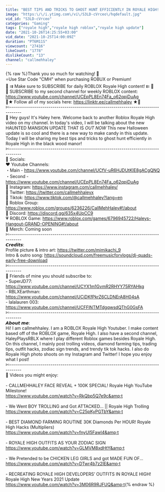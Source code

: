 ```yaml
---
title: "BEST TIPS AND TRICKS TO GHOST HUNT EFFICIENTLY IN ROYALE HIGH! ROBLOX Royale High Halloween Update"
image: "https:\/\/i.ytimg.com\/vi\/S3LD-cVrceo\/hqdefault.jpg"
vid_id: "S3LD-cVrceo"
categories: "Gaming"
tags: ["royale high","royale high roblox","royale high update"]
date: "2021-10-26T14:25:55+03:00"
vid_date: "2021-10-25T14:00:09Z"
duration: "PT6M11S"
viewcount: "27416"
likeCount: "1778"
dislikeCount: "13"
channel: "callmehhaley"
---
```

{% raw %}Thank you so much for watching! 💞<br />⭐Use Star Code &quot;CMH&quot; when purchasing ROBUX or Premium!<br />💟 ⇉ Make sure to SUBSCRIBE for daily ROBLOX Royale High content! ⇇ 💟<br />💐 SUBSCRIBE to my second channel for weekly ROBLOX content: <a rel="nofollow" target="blank" href="https://www.youtube.com/channel/UCEpPL8En74Fa_o62qpjDuAg">https://www.youtube.com/channel/UCEpPL8En74Fa_o62qpjDuAg</a><br />🌠★ Follow all of my socials here: <a rel="nofollow" target="blank" href="https://linktr.ee/callmehhaley">https://linktr.ee/callmehhaley</a> ★🌠<br />✄------------------------------------------------------------------------------------<br />🌈 Hey guys! It's Haley here. Welcome back to another Roblox Royale High video on my channel. In today's video, I will be talking about the new HAUNTED MANSION UPDATE THAT IS *OUT NOW* This new Halloween update is so cool and there is a new way to make candy in this update. Today I will be sharing my best tips and tricks to ghost hunt efficiently in Royale High in the black wood manor!<br />✄------------------------------------------------------------------------------------<br />💫 Socials:<br />❤️ Youtube Channels:<br />・Main - <a rel="nofollow" target="blank" href="https://www.youtube.com/channel/UCfV-uR6HJDUtKIE8gACgQNQ">https://www.youtube.com/channel/UCfV-uR6HJDUtKIE8gACgQNQ</a><br />・Second - <a rel="nofollow" target="blank" href="https://www.youtube.com/channel/UCEpPL8En74Fa_o62qpjDuAg">https://www.youtube.com/channel/UCEpPL8En74Fa_o62qpjDuAg</a><br />🧡 Instagram: <a rel="nofollow" target="blank" href="https://www.instagram.com/callmehhaley/">https://www.instagram.com/callmehhaley/</a><br />💛 Twitter: <a rel="nofollow" target="blank" href="https://twitter.com/callmehhaleyx">https://twitter.com/callmehhaleyx</a><br />💚 Tiktok: <a rel="nofollow" target="blank" href="https://www.tiktok.com/@callmehhaley?lang=en">https://www.tiktok.com/@callmehhaley?lang=en</a><br />💙 Roblox Group: <a rel="nofollow" target="blank" href="https://www.roblox.com/groups/6236226/CallMehHaley#!/about">https://www.roblox.com/groups/6236226/CallMehHaley#!/about</a><br />💜 Discord: <a rel="nofollow" target="blank" href="https://discord.gg/635x4UpCC9">https://discord.gg/635x4UpCC9</a><br />💗 ROBLOX Game: <a rel="nofollow" target="blank" href="https://www.roblox.com/games/6796945722/Haleys-Hangout-GRAND-OPENING#!/about">https://www.roblox.com/games/6796945722/Haleys-Hangout-GRAND-OPENING#!/about</a><br />🤍 Merch: Coming soon<br />✄------------------------------------------------------------------------------------<br />𝘾𝙧𝙚𝙙𝙞𝙩𝙨:<br />Profile picture &amp; intro art: <a rel="nofollow" target="blank" href="https://twitter.com/mimikachi_9">https://twitter.com/mimikachi_9</a><br />Intro &amp; outro song: <a rel="nofollow" target="blank" href="https://soundcloud.com/freemusicforvlogs/dj-quads-early-free-download">https://soundcloud.com/freemusicforvlogs/dj-quads-early-free-download</a><br />✄------------------------------------------------------------------------------------<br />🌸 Friends of mine you should subscribe to:<br />- SuperJD77: <a rel="nofollow" target="blank" href="https://www.youtube.com/channel/UCYX1m1GvmR2RHYY75RYAHkg">https://www.youtube.com/channel/UCYX1m1GvmR2RHYY75RYAHkg</a><br />- RBLXEarthman: <a rel="nofollow" target="blank" href="https://www.youtube.com/channel/UCjDKfPkrZ6CLDNErA8H04sA">https://www.youtube.com/channel/UCjDKfPkrZ6CLDNErA8H04sA</a><br />- lalalauren 003: <a rel="nofollow" target="blank" href="https://www.youtube.com/channel/UCFFlNTMTdgqwsdQThG0GsFA">https://www.youtube.com/channel/UCFFlNTMTdgqwsdQThG0GsFA</a><br />✄------------------------------------------------------------------------------------<br />𝘼𝙗𝙤𝙪𝙩 𝙢𝙚:<br />Hi! I am callmehhaley. I am a ROBLOX Royale High Youtuber. I make content based off of the ROBLOX game, Royale High. I also have a second channel, HaleyPlaysRBLX where I play different Roblox games besides Royale High. On this channel, I mainly post trolling videos, diamond farming tips, trading tips, outfit hacks, zodiac sign trends, and trendy tik tok hacks. I also do Royale High photo shoots on my Instagram and Twitter! I hope you enjoy what I post!<br />✄------------------------------------------------------------------------------------<br />🤩 Videos you might enjoy:<br /><br />- CALLMEHHALEY FACE REVEAL + 100K SPECIAL! Royale High YouTube Milestone! <br /><a rel="nofollow" target="blank" href="https://www.youtube.com/watch?v=RkQbp5Q7e9c&amp;t">https://www.youtube.com/watch?v=RkQbp5Q7e9c&amp;t</a><br /><br />- We Went BOY TROLLING and Got ATTACKED... || Royale High Trolling<br /><a rel="nofollow" target="blank" href="https://www.youtube.com/watch?v=C25pKyPGTbY&amp;t">https://www.youtube.com/watch?v=C25pKyPGTbY&amp;t</a><br /><br />- BEST DIAMOND FARMING ROUTINE 30K Diamonds Per HOUR! Royale High Hacks (Multipliers)<br /><a rel="nofollow" target="blank" href="https://www.youtube.com/watch?v=fnyUl5Fawl4&amp;t">https://www.youtube.com/watch?v=fnyUl5Fawl4&amp;t</a><br /><br />- ROYALE HIGH OUTFITS AS YOUR ZODIAC SIGN<br /><a rel="nofollow" target="blank" href="https://www.youtube.com/watch?v=GLMVM8xdHtY&amp;t">https://www.youtube.com/watch?v=GLMVM8xdHtY&amp;t</a><br /><br />- We Pretended to be CHICKEN LEG GIRLS and got MADE FUN OF...<br /><a rel="nofollow" target="blank" href="https://www.youtube.com/watch?v=DTwr4b7z2IE&amp;t">https://www.youtube.com/watch?v=DTwr4b7z2IE&amp;t</a><br /><br />- RECREATING ROYALE HIGH DEVELOPERS’ OUTFITS IN ROYALE HIGH! Royale High New Years 2021 Update<br /><a rel="nofollow" target="blank" href="https://www.youtube.com/watch?v=3M06R9RJFUQ&amp;t">https://www.youtube.com/watch?v=3M06R9RJFUQ&amp;t</a>{% endraw %}
